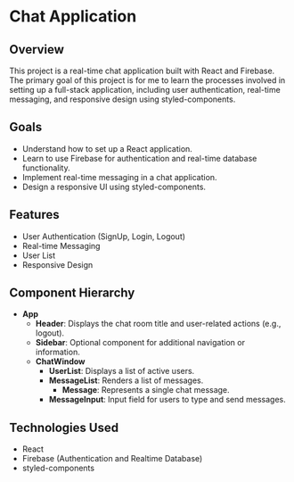 # Chat Application

## Overview
This project is a real-time chat application built with React and Firebase. The primary goal of this project is for me to learn the processes involved in setting up a full-stack application, including user authentication, real-time messaging, and responsive design using styled-components.

## Goals
- Understand how to set up a React application.
- Learn to use Firebase for authentication and real-time database functionality.
- Implement real-time messaging in a chat application.
- Design a responsive UI using styled-components.

## Features
- User Authentication (SignUp, Login, Logout)
- Real-time Messaging
- User List
- Responsive Design

## Component Hierarchy
- **App**
  - **Header**: Displays the chat room title and user-related actions (e.g., logout).
  - **Sidebar**: Optional component for additional navigation or information.
  - **ChatWindow**
    - **UserList**: Displays a list of active users.
    - **MessageList**: Renders a list of messages.
      - **Message**: Represents a single chat message.
    - **MessageInput**: Input field for users to type and send messages.

## Technologies Used
- React
- Firebase (Authentication and Realtime Database)
- styled-components

